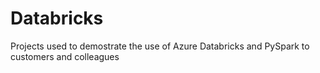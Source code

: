 # Databricks
Projects used to demostrate the use of Azure Databricks and PySpark to customers and colleagues
